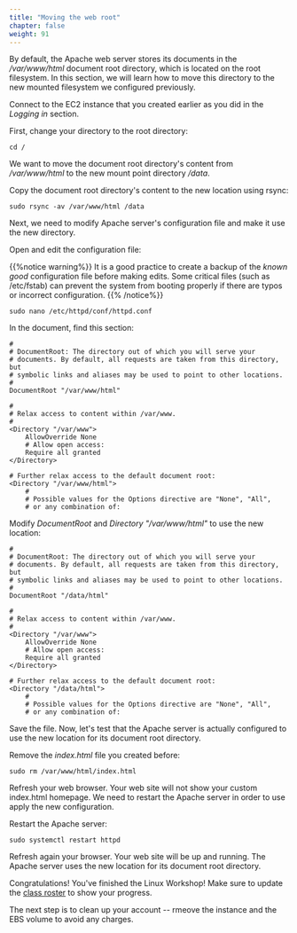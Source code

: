 ```yaml
---
title: "Moving the web root"
chapter: false
weight: 91
---
```


By default, the Apache web server stores its documents in the _/var/www/html_ document root directory, which is located on the root filesystem. In this section, we will learn how to move this directory to the new mounted filesystem we configured previously.

Connect to the EC2 instance that you created earlier as you did in the _Logging in_ section.

First, change your directory to the root directory:

```commandline
cd /
```

We want to move the document root directory's content from _/var/www/html_ to the new mount point directory _/data_. 

Copy the document root directory's content to the new location using rsync:

```commandline
sudo rsync -av /var/www/html /data
```

Next, we need to modify Apache server's configuration file and make it use the new directory.

Open and edit the configuration file:

{{%notice warning%}}
It is a good practice to create a backup of the _known good_ configuration file before
making edits. Some critical files (such as /etc/fstab) can prevent the system
from booting properly if there are typos or incorrect configuration.
{{% /notice%}}


```commandline
sudo nano /etc/httpd/conf/httpd.conf 
```

In the document, find this section:

```
#
# DocumentRoot: The directory out of which you will serve your
# documents. By default, all requests are taken from this directory, but
# symbolic links and aliases may be used to point to other locations.
#
DocumentRoot "/var/www/html"

#
# Relax access to content within /var/www.
#
<Directory "/var/www">
    AllowOverride None
    # Allow open access:
    Require all granted
</Directory>

# Further relax access to the default document root:
<Directory "/var/www/html">
    #
    # Possible values for the Options directive are "None", "All",
    # or any combination of:

```

Modify _DocumentRoot_ and _Directory "/var/www/html"_ to use the new location:

```
#
# DocumentRoot: The directory out of which you will serve your
# documents. By default, all requests are taken from this directory, but
# symbolic links and aliases may be used to point to other locations.
#
DocumentRoot "/data/html"

#
# Relax access to content within /var/www.
#
<Directory "/var/www">
    AllowOverride None
    # Allow open access:
    Require all granted
</Directory>

# Further relax access to the default document root:
<Directory "/data/html">
    #
    # Possible values for the Options directive are "None", "All",
    # or any combination of:

```

Save the file. Now, let's test that the Apache server is actually configured to use the new location for its document root directory.

Remove the _index.html_ file you created before:

```commandline
sudo rm /var/www/html/index.html
```

Refresh your web browser. Your web site will not show your custom index.html homepage. 
We need to restart the Apache server in order to use apply the new configuration.

Restart the Apache server:

```commandline
sudo systemctl restart httpd
```

Refresh again your browser. Your web site will be up and running. The Apache server uses the new location for its document root directory.

Congratulations! You've finished the Linux Workshop! Make sure to update the [class roster](https://docs.google.com/spreadsheets/d/1uWdf_sUDkg-DqW6ELK3SKRx8DTlP_EP05di6hkLjIgA/edit?usp=sharing#gid=0&range=A1) to 
show your progress.

The next step is to clean up your account -- rmeove the instance and the EBS volume to 
avoid any charges.
